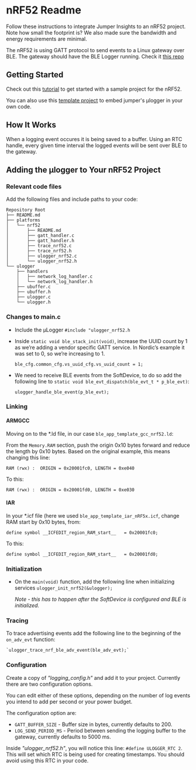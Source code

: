 # nRF52 Readme
Follow these instructions to integrate Jumper Insights to an nRF52 project. Note how small the footprint is? We also made sure the bandwidth and energy requirements are minimal.

The nRF52 is using GATT protocol to send events to a Linux gateway over BLE.
The gateway should have the BLE Logger running. Check it [this repo](https://github.com/Jumperr-labs/jumper-ble-logger)

## Getting Started
Check out this [tutorial](https://github.com/Jumperr-labs/jumper-ulogger/tree/master/samples/nrf52-ble-sample-project) to get started with a sample project for the nRF52.

You can also use this [template project](https://github.com/Jumperr-labs/jumper-ulogger/tree/master/samples/nrf52-ble-template-sdk13) to embed jumper's µlogger in your own code.

## How It Works
When a logging event occures it is being saved to a buffer. Using an RTC handle, every given time interval the logged events will be sent over BLE to the gateway.

## Adding the µlogger to Your nRF52 Project
### Relevant code files
Add the following files and include paths to your code:
```
Repository Root
├── README.md
├── platforms
│   └── nrf52
│       ├── README.md
│       ├── gatt_handler.c
│       ├── gatt_handler.h
│       ├── trace_nrf52.c
│       ├── trace_nrf52.h
│       ├── ulogger_nrf52.c
│       └── ulogger_nrf52.h
└── ulogger
    ├── handlers
    │   ├── network_log_handler.c
    │   └── network_log_handler.h
    ├── ubuffer.c
    ├── ubuffer.h
    ├── ulogger.c
    └── ulogger.h
```

### Changes to main.c
* Include the µLogger `#include "ulogger_nrf52.h`
* Inside `static void ble_stack_init(void)`, increase the UUID count by 1 as we’re adding a vendor specific GATT service. In Nordic’s example it was set to 0, so we’re increasing to 1.
    
    `ble_cfg.common_cfg.vs_uuid_cfg.vs_uuid_count = 1;`
* We need to receive BLE events from the SoftDevice, to do so add the following line to `static void ble_evt_dispatch(ble_evt_t * p_ble_evt)`:
    
    `ulogger_handle_ble_event(p_ble_evt);`

### Linking

#### ARMGCC
Moving on to the *.ld file, in our case `ble_app_template_gcc_nrf52.ld`:

From the `Memory.RAM` section, push the origin 0x10 bytes forward and reduce the length by 0x10 bytes. Based on the original example, this means changing this line:
```
RAM (rwx) :  ORIGIN = 0x20001fc0, LENGTH = 0xe040
```
To this:
```
RAM (rwx) :  ORIGIN = 0x20001fd0, LENGTH = 0xe030
```
#### IAR
In your *.icf file (here we used `ble_app_template_iar_nRF5x.icf`, change RAM start by 0x10 bytes, from:
```
define symbol __ICFEDIT_region_RAM_start__   = 0x20001fc0;
```
To this:
```
define symbol __ICFEDIT_region_RAM_start__   = 0x20001fd0;
```
### Initialization
* On the `main(void)` function, add the following line when initializing services `ulogger_init_nrf52(&ulogger);`

    *Note - this has to happen after the SoftDevice is configured and BLE is initialized.*

### Tracing
To trace advertising events add the following line to the beginning of the `on_adv_evt` function:

    `ulogger_trace_nrf_ble_adv_event(ble_adv_evt);`

### Configuration
Create a copy of _"logging_config.h"_ and add it to your project. Currently there are two configuration options.

You can edit either of these options, depending on the number of log events you intend to add per second or your power budget.

The configuration option are:
* `GATT_BUFFER_SIZE` - Buffer size in bytes, currently defaults to 200.
* `LOG_SEND_PERIOD_MS` - Period between sending the logging buffer to the gateway, currently defaults to 5000 ms.

Inside _"ulogger_nrf52.h"_, you will notice this line: `#define ULOGGER_RTC 2`. This will set which RTC is being used for creating timestamps. You should avoid using this RTC in your code.
